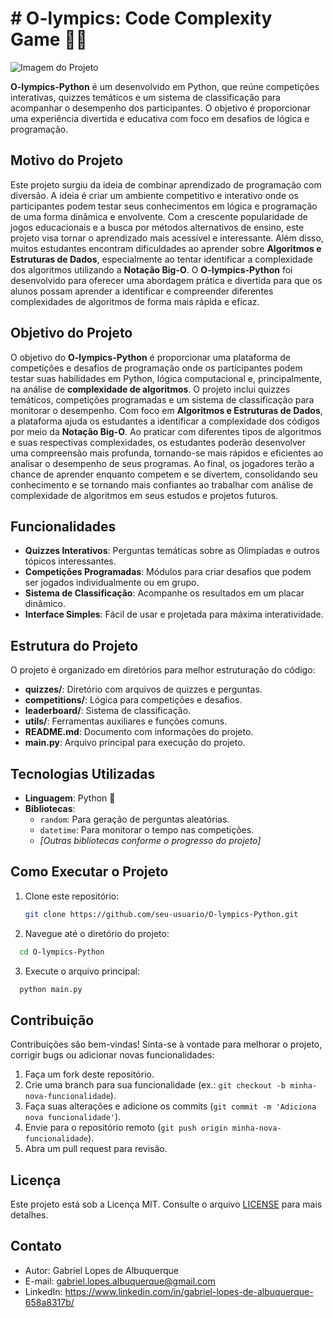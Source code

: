 # # O-lympics: Code Complexity Game 🏅🐍
![Imagem do Projeto](https://github.com/user-attachments/assets/bb097bbb-73f0-4843-9b4b-f3163de8456a)

**O-lympics-Python** é um desenvolvido em Python, que reúne competições interativas, quizzes temáticos e um sistema de classificação para acompanhar o desempenho dos participantes. O objetivo é proporcionar uma experiência divertida e educativa com foco em desafios de lógica e programação.

## Motivo do Projeto

Este projeto surgiu da ideia de combinar aprendizado de programação com diversão. A ideia é criar um ambiente competitivo e interativo onde os participantes podem testar seus conhecimentos em lógica e programação de uma forma dinâmica e envolvente. Com a crescente popularidade de jogos educacionais e a busca por métodos alternativos de ensino, este projeto visa tornar o aprendizado mais acessível e interessante.
Além disso, muitos estudantes encontram dificuldades ao aprender sobre **Algoritmos e Estruturas de Dados**, especialmente ao tentar identificar a complexidade dos algoritmos utilizando a **Notação Big-O**. O **O-lympics-Python** foi desenvolvido para oferecer uma abordagem prática e divertida para que os alunos possam aprender a identificar e compreender diferentes complexidades de algoritmos de forma mais rápida e eficaz.

## Objetivo do Projeto

O objetivo do **O-lympics-Python** é proporcionar uma plataforma de competições e desafios de programação onde os participantes podem testar suas habilidades em Python, lógica computacional e, principalmente, na análise de **complexidade de algoritmos**. O projeto inclui quizzes temáticos, competições programadas e um sistema de classificação para monitorar o desempenho.
Com foco em **Algoritmos e Estruturas de Dados**, a plataforma ajuda os estudantes a identificar a complexidade dos códigos por meio da **Notação Big-O**. Ao praticar com diferentes tipos de algoritmos e suas respectivas complexidades, os estudantes poderão desenvolver uma compreensão mais profunda, tornando-se mais rápidos e eficientes ao analisar o desempenho de seus programas.
Ao final, os jogadores terão a chance de aprender enquanto competem e se divertem, consolidando seu conhecimento e se tornando mais confiantes ao trabalhar com análise de complexidade de algoritmos em seus estudos e projetos futuros.


## Funcionalidades

- **Quizzes Interativos**: Perguntas temáticas sobre as Olimpíadas e outros tópicos interessantes.
- **Competições Programadas**: Módulos para criar desafios que podem ser jogados individualmente ou em grupo.
- **Sistema de Classificação**: Acompanhe os resultados em um placar dinâmico.
- **Interface Simples**: Fácil de usar e projetada para máxima interatividade.

## Estrutura do Projeto

O projeto é organizado em diretórios para melhor estruturação do código:

- **quizzes/**: Diretório com arquivos de quizzes e perguntas.
- **competitions/**: Lógica para competições e desafios.
- **leaderboard/**: Sistema de classificação.
- **utils/**: Ferramentas auxiliares e funções comuns.
- **README.md**: Documento com informações do projeto.
- **main.py**: Arquivo principal para execução do projeto.

## Tecnologias Utilizadas

- **Linguagem**: Python 🐍
- **Bibliotecas**:
  - `random`: Para geração de perguntas aleatórias.
  - `datetime`: Para monitorar o tempo nas competições.
  - *[Outras bibliotecas conforme o progresso do projeto]*

## Como Executar o Projeto

1. Clone este repositório:
   ```bash
   git clone https://github.com/seu-usuario/O-lympics-Python.git
2. Navegue até o diretório do projeto:
 ```bash
   cd O-lympics-Python
 ```
3. Execute o arquivo principal:
 ```bash
   python main.py
 ```
## Contribuição

Contribuições são bem-vindas! Sinta-se à vontade para melhorar o projeto, corrigir bugs ou adicionar novas funcionalidades:

1. Faça um fork deste repositório.
2. Crie uma branch para sua funcionalidade (ex.: `git checkout -b minha-nova-funcionalidade`).
3. Faça suas alterações e adicione os commits (`git commit -m 'Adiciona nova funcionalidade'`).
4. Envie para o repositório remoto (`git push origin minha-nova-funcionalidade`).
5. Abra um pull request para revisão.

## Licença

Este projeto está sob a Licença MIT. Consulte o arquivo [LICENSE](./LICENSE) para mais detalhes.

## Contato
- Autor: Gabriel Lopes de Albuquerque
- E-mail: gabriel.lopes.albuquerque@gmail.com
- LinkedIn: https://www.linkedin.com/in/gabriel-lopes-de-albuquerque-658a8317b/
